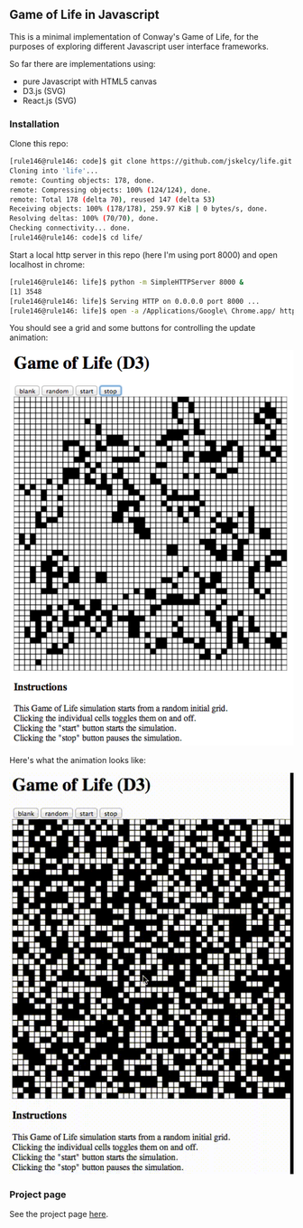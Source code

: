 ## Game of Life in Javascript

This is a minimal implementation of Conway's Game of Life, for the purposes of exploring 
different Javascript user interface frameworks.  

So far there are implementations using:
- pure Javascript with HTML5 canvas
- D3.js (SVG)
- React.js (SVG)  


### Installation

Clone this repo:

```bash
[rule146@rule146: code]$ git clone https://github.com/jskelcy/life.git
Cloning into 'life'...
remote: Counting objects: 178, done.
remote: Compressing objects: 100% (124/124), done.
remote: Total 178 (delta 70), reused 147 (delta 53)
Receiving objects: 100% (178/178), 259.97 KiB | 0 bytes/s, done.
Resolving deltas: 100% (70/70), done.
Checking connectivity... done.
[rule146@rule146: code]$ cd life/
```

Start a local http server in this repo (here I'm using port 8000) and open localhost in chrome:

```bash
[rule146@rule146: life]$ python -m SimpleHTTPServer 8000 &
[1] 3548
[rule146@rule146: life]$ Serving HTTP on 0.0.0.0 port 8000 ...
[rule146@rule146: life]$ open -a /Applications/Google\ Chrome.app/ http://localhost:8000
```

You should see a grid and some buttons for controlling the update animation:

![Game of Life screenshot](images/d3-screenshot.png "Game of Life screenshot")

Here's what the animation looks like:

![Game of Life animation](images/gol-d3-random.gif "Game of Life update animation")

### Project page

See the project page [here](http://jskelcy.github.io/life/).
